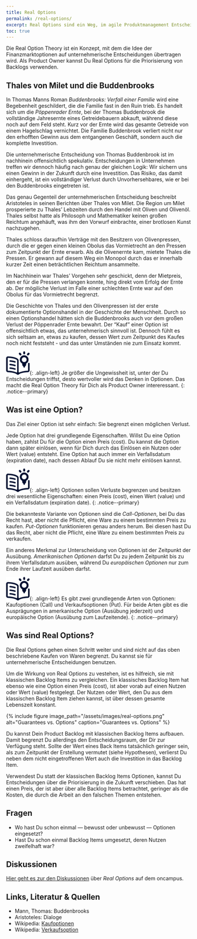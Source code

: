 ```yaml
---
title: Real Options
permalink: /real-options/
excerpt: Real Options sind ein Weg, im agile Produktmanagement Entscheidungen zur Priorisierung zu treffen.
toc: true
---
```


Die Real Option Theory ist ein Konzept, mit dem die Idee der Finanzmarktoptionen auf unternehmerische Entscheidungen übertragen wird. Als Product Owner kannst Du Real Options für die Priorisierung von Backlogs verwenden.

## Thales von Milet und die Buddenbrooks
In Thomas Manns Roman *Buddenbrooks: Verfall einer Familie* wird eine Begebenheit geschildert, die die Familie fast in den Ruin trieb. Es handelt sich um die *Pöppenrader Ernte*, bei der Thomas Buddenbrook die vollständige Jahresernte eines Getreidebauern abkauft, während diese noch auf dem Feld steht. Kurz vor der Ernte wird das gesamte Getreide von einem Hagelschlag vernichtet. Die Familie Buddenbrook verliert nicht nur den erhofften Gewinn aus dem entgangenen Geschäft, sondern auch die komplette Investition.

Die unternehmerische Entscheidung von Thomas Buddenbrook ist im nachhinein offensichtlich spekulativ. Entscheidungen in Unternehmen treffen wir dennoch häufig nach genau der gleichen Logik: Wir sichern uns einen Gewinn in der Zukunft durch eine Investition. Das Risiko, das damit einhergeht, ist ein vollständiger Verlust durch Unvorhersehbares, wie er bei den Buddenbrooks eingetreten ist.

Das genau Gegenteil der unternehmerischen Entscheidung beschreibt Aristoteles in seinen Berichten über Thales von Milet. Die Region um Milet prosperierte zu Thales’ Lebzeiten durch den Handel mit Oliven und Olivenöl. Thales selbst hatte als Philosoph und Mathematiker keinen großen Reichtum angehäuft, was ihm den Vorwurf einbrachte, einer brotlosen Kunst nachzugehen.

Thales schloss daraufhin Verträge mit den Besitzern von Olivenpressen, durch die er gegen einen kleinen Obolus das Vormietrecht an den Pressen zum Zeitpunkt der Ernte erwarb. Als die Olivenernte kam, mietete Thales die Pressen. Er gewann auf diesem Weg ein Monopol durch das er innerhalb kurzer Zeit einen beträchtlichen Reichtum ansammelte. 

Im Nachhinein war Thales’ Vorgehen sehr geschickt, denn der Mietpreis, den er für die Pressen verlangen konnte, hing direkt vom Erfolg der Ernte ab. Der mögiliche Verlust im Falle einer schlechten Ernte war auf den Obolus für das Vormietrecht begrenzt. 

Die Geschichte von Thales und den Olivenpressen ist der erste dokumentierte Optionshandel in der Geschichte der Menschheit. Durch so einen Optionshandel hätten sich die Buddenbrooks auch vor dem großen Verlust der Pöppenrader Ernte bewahrt. Der “Kauf” einer Option ist offensichtlich etwas, das unternehmerisch sinnvoll ist. Dennoch fühlt es sich seltsam an, etwas zu kaufen, dessen Wert zum Zeitpunkt des Kaufes noch nicht feststeht - und das unter Umständen nie zum Einsatz kommt.

![image-left][image-1]{: .align-left}
Je größer die Ungewissheit ist, unter der Du Entscheidungen triffst, desto wertvoller wird das Denken in Optionen. Das macht die Real Option Theory für Dich als Product Owner intereressant.
{: .notice--primary}

## Was ist eine Option?
Das Ziel einer Option ist sehr einfach: Sie begrenzt einen möglichen Verlust.

Jede Option hat drei grundlegende Eigenschaften. Willst Du eine Option haben, zahlst Du für die Option einen Preis (cost). Du kannst die Option dann später einlösen, wenn für Dich durch das Einlösen ein Nutzen oder Wert (value) entsteht. Eine Option hat auch immer ein Verfallsdatum (expiration date), nach dessen Ablauf Du sie nicht mehr einlösen kannst.

![image-left][image-2]{: .align-left}
Optionen sollen Verluste begrenzen und besitzen drei wesentliche Eigenschaften: einen Preis (cost), einen Wert (value) und ein Verfallsdatum (expiration date).
{: .notice--primary}

Die bekannteste Variante von Optionen sind die *Call-Optionen*, bei Du das Recht hast, aber nicht die Pflicht, eine Ware zu einem bestimmten Preis zu kaufen. *Put-Optionen* funktionieren genau anders herum. Bei diesen hast Du das Recht, aber nicht die Pflicht, eine Ware zu einem bestimmten Preis zu verkaufen.

Ein anderes Merkmal zur Unterscheidung von Optionen ist der Zeitpunkt der Ausübung. *Amerikanischen Optionen* darfst Du zu jedem Zeitpunkt bis zu ihrem Verfallsdatum ausüben, während Du *europäischen Optionen* nur zum Ende ihrer Laufzeit ausüben darfst.

![image-left][image-3]{: .align-left}
Es gibt zwei grundlegende Arten von Optionen: Kaufoptionen (Call) und Verkaufsoptionen (Put). Für beide Arten gibt es die Ausprägungen in amerkanische Option  (Ausübung jederzeit) und europäische Option (Ausübung zum Laufzeitende). 
{: .notice--primary}

## Was sind Real Options?
Die Real Options gehen einen Schritt weiter und sind nicht auf das oben beschriebene Kaufen von Waren begrenzt. Du kannst sie für unternehmerische Entscheidungen benutzen.

Um die Wirkung von Real Options zu vestehen, ist es hilfreich, sie mit klassischen Backlog Items zu vergleichen. Ein klassisches Backlog Item hat ebenso wie eine Option einen Preis (cost), ist aber vorab auf einen Nutzen oder Wert (value) festgelegt. Der Nutzen oder Wert, den Du aus dem klassischen Backlog Item ziehen kannst, ist über dessen gesamte Lebenszeit konstant.

{% include figure image_path="/assets/images/real-options.png" alt="Guarantees vs. Options" caption="Guarantees vs. Options" %}

Du kannst Dein Product Backlog mit klassischen Backlog Items aufbauen. Damit begrenzt Du allerdings den Entscheidungsraum, der Dir zur Verfügung steht. Sollte der Wert eines Back Items tatsächlich geringer sein, als zum Zeitpunkt der Erstellung vermutet (siehe Hypothesen), verlierst Du neben dem nicht eingetroffenen Wert auch die Investition in das Backlog Item.

Verwendest Du statt der klassischen Backlog Items Optionen, kannst Du Entscheidungen über die Priorisierung in die Zukunft verschieben. Das hat einen Preis, der ist aber über alle Backlog Items betrachtet, geringer als die Kosten, die durch die Arbeit an den falschen Themen entstehen.

## Fragen

* Wo hast Du schon einmal —  bewusst oder unbewusst — Optionen eingesetzt?
* Hast Du schon einmal Backlog Items umgesetzt, deren Nutzen zweifelhaft war?   

## Diskussionen

[Hier geht es zur den Diskussionen][1] über *Real Options* auf dem oncampus.

## Links, Literatur & Quellen

* Mann, Thomas: Buddenbrooks
* Aristoteles: Dialoge
* Wikipedia: [Kaufoptionen][2]
* Wikipedia: [Verkaufsoption][3]

[1]:	https://www.oncampus.de/course/apoMOOC/section-2/47432-handbuch-real-options "oncampus Forum zu Real Options"
[2]:	https://de.wikipedia.org/wiki/Kaufoption "Kaufoption"
[3]:	https://de.wikipedia.org/wiki/Verkaufsoption "Verkaufsoption"

[image-1]:	/assets/images/read-light-idea.png
[image-2]:	/assets/images/read-light-idea.png
[image-3]:	/assets/images/read-light-idea.png
